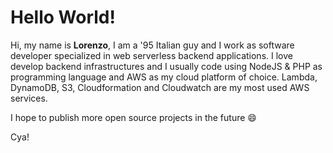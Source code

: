 # Hello World!
Hi, my name is **Lorenzo**, I am a '95 Italian guy and I work as software developer specialized in web serverless backend applications.
I love develop backend infrastructures and I usually code using NodeJS & PHP as programming language and AWS as my cloud platform of choice.
Lambda, DynamoDB, S3, Cloudformation and Cloudwatch are my most used AWS services.

I hope to publish more open source projects in the future 😄

Cya!
